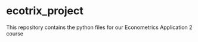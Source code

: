 # ecotrix_project

This repository contains the python files for our Econometrics Application 2 course
